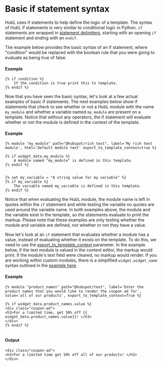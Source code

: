 # Basic if statement syntax
HubL uses if statements to help define the logic of a template. The syntax of HubL if statements is very similar to conditional logic in Python. `if` statements are wrapped in [statement delimiters](/docs/hubl/variables-macros-syntax), starting with an opening `if` statement and ending with an `endif`.

The example below provides the basic syntax of an if statement, where "condition" would be replaced with the boolean rule that you were going to evaluate as being true of false.

#### Example
```jinja2
{% if condition %}
	If the condition is true print this to template.
{% endif %}
```

Now that you have seen the basic syntax, let's look at a few actual examples of basic if statements. The next examples below show if statements that check to see whether or not a HubL module with the name `my_module` and whether a variable named `my_module` are present on a template. Notice that without any operators, the if statement will evaluate whether or not the module is defined in the context of the template.

#### Example
```jinja2
{% module "my_module" path="@hubspot/rich_text", label='My rich text module', html='Default module text' export_to_template_context=true %}

{% if widget_data.my_module %}
	A module named "my_module" is defined in this template.
{% endif %}


{% set my_variable = "A string value for my variable" %}    
{% if my_variable %}
	The variable named my_variable is defined in this template.
{% endif %}
```

Notice that when evaluating the HubL module, the module name is left in quotes within the `if` statement and while testing the variable no quotes are used around the variable name. In both examples above, the module and the variable exist in the template, so the statements evaluate to print the markup. Please note that these examples are only testing whether the module and variable are defined, not whether or not they have a value.

Now let's look at an `if` statement that evaluates whether a module has a value, instead of evaluating whether it exists on the template. To do this, we need to use the [export\_to\_template\_context](/docs/building-blocks/modules/export-to-template-context) parameter. In the example below, if the text module is valued in the content editor, the markup would print. If the module's text field were cleared, no markup would render. If you are working within custom modules, there is a simplified `widget.widget_name` syntax outlined in the [example here](/docs/building-blocks/modules/configuration).

#### Example
```jinja2
{% module "product_names" path="@hubspot/text", label='Enter the product names that you would like to render the coupon ad for', value='all of our products', export_to_template_context=True %}

{% if widget_data.product_names.value %}
<div class="coupon-ad">
<h3>For a limited time, get 50% off {{ widget_data.product_names.value}}! </h3>
</div>
{% endif %}
        
```

#### Output
```jinja2
<div class="coupon-ad">
<h3>For a limited time get 50% off all of our products! </h3>
</div>  
```


